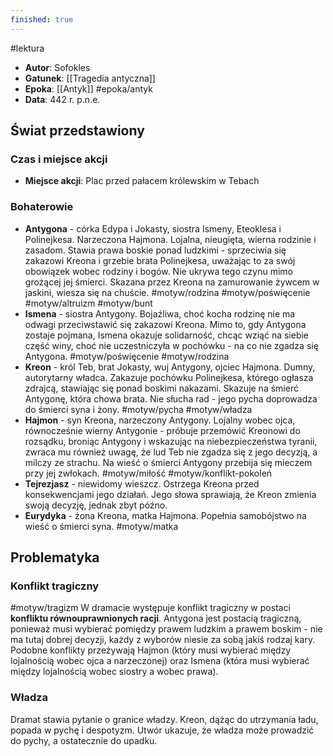 ```yaml
---
finished: true
---
```

#lektura 
- **Autor**: Sofokles
- **Gatunek**: [[Tragedia antyczna]]
- **Epoka**: [[Antyk]] #epoka/antyk
- **Data**: 442 r. p.n.e.
## Świat przedstawiony
### Czas i miejsce akcji
- **Miejsce akcji**: Plac przed pałacem królewskim w Tebach
### Bohaterowie
- **Antygona** - córka Edypa i Jokasty, siostra Ismeny, Eteoklesa i Polinejkesa. Narzeczona Hajmona. Lojalna, nieugięta, wierna rodzinie i zasadom. Stawia prawa boskie ponad ludzkimi - sprzeciwia się zakazowi Kreona i grzebie brata Polinejkesa, uważając to za swój obowiązek wobec rodziny i bogów. Nie ukrywa tego czynu mimo grożącej jej śmierci. Skazana przez Kreona na zamurowanie żywcem w jaskini, wiesza się na chuście. #motyw/rodzina #motyw/poświęcenie #motyw/altruizm #motyw/bunt
- **Ismena** - siostra Antygony. Bojaźliwa, choć kocha rodzinę nie ma odwagi przeciwstawić się zakazowi Kreona. Mimo to, gdy Antygona zostaje pojmana, Ismena okazuje solidarność, chcąc wziąć na siebie część winy, choć nie uczestniczyła w pochówku - na co nie zgadza się Antygona. #motyw/poświęcenie #motyw/rodzina 
- **Kreon** - król Teb, brat Jokasty, wuj Antygony, ojciec Hajmona. Dumny, autorytarny władca. Zakazuje pochówku Polinejkesa, którego ogłasza zdrajcą, stawiając się ponad boskimi nakazami. Skazuje na śmierć Antygonę, która chowa brata. Nie słucha rad - jego pycha doprowadza do śmierci syna i żony. #motyw/pycha #motyw/władza
- **Hajmon** - syn Kreona, narzeczony Antygony. Lojalny wobec ojca, równocześnie wierny Antygonie - próbuje przemówić Kreonowi do rozsądku, broniąc Antygony i wskazując na niebezpieczeństwa tyranii, zwraca mu również uwagę, że lud Teb nie zgadza się z jego decyzją, a milczy ze strachu. Na wieść o śmierci Antygony przebija się mieczem przy jej zwłokach. #motyw/miłość #motyw/konflikt-pokoleń 
- **Tejrezjasz** - niewidomy wieszcz. Ostrzega Kreona przed konsekwencjami jego działań. Jego słowa sprawiają, że Kreon zmienia swoją decyzję, jednak zbyt późno.
- **Eurydyka** - żona Kreona, matka Hajmona. Popełnia samobójstwo na wieść o śmierci syna. #motyw/matka 

## Problematyka
### Konflikt tragiczny
#motyw/tragizm 
W dramacie występuje konflikt tragiczny w postaci **konfliktu równouprawnionych racji**. Antygona jest postacią tragiczną, ponieważ musi wybierać pomiędzy prawem ludzkim a prawem boskim - nie ma tutaj dobrej decyzji, każdy z wyborów niesie za sobą jakiś rodzaj kary. 
Podobne konflikty przeżywają Hajmon (który musi wybierać między lojalnością wobec ojca a narzeczonej) oraz Ismena (która musi wybierać między lojalnością wobec siostry a wobec prawa). 
### Władza
Dramat stawia pytanie o granice władzy. Kreon, dążąc do utrzymania ładu, popada w pychę i despotyzm. Utwór ukazuje, że władza może prowadzić do pychy, a ostatecznie do upadku. 